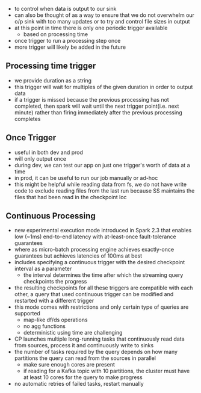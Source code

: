 - to control when data is output to our sink
- can also be thought of as a way to ensure that we do not overwhelm our o/p sink with too many updates or to try and control file sizes in output
- at this point in time there is only one periodic trigger available
	- based on processing time
- once trigger to run a processing step once
- more trigger will likely be added in the future

## Processing time trigger
- we provide duration as a string
- this trigger will wait for multiples of the given duration in order to output data
- if a trigger is missed because the previous processing has not completed, then spark will wait until the next trigger point(i.e. next minute) rather than firing immediately after the previous processing completes

## Once Trigger
- useful in both dev and prod
- will only output once
- during dev, we can test our app on just one trigger's worth of data at a time
- in prod, it can be useful to run our job manually or ad-hoc
- this might be helpful while reading data from fs, we do not have write code to exclude reading files from the last run because SS maintains the files that had been read in the checkpoint loc

## Continuous Processing
- new experimental execution mode introduced in Spark 2.3 that enables low (~1ms) end-to-end latency with at-least-once fault-tolerance guarantees
- where as micro-batch processing engine achieves exactly-once guarantees but achieves latencies of 100ms at best
- includes specifying a continuous trigger with the desired checkpoint interval as a parameter
	- the interval determines the time after which the streaming query checkpoints the progress
- the resulting checkpoints for all these triggers are compatible with each other, a query that used continuous trigger can be modified and restarted with a different trigger
- this mode comes with restrictions and only certain type of queries are supported
	- map-like df/ds operations
	- no agg functions
	- deterministic using time are challenging
- CP launches multiple long-running tasks that continuously read data from sources, process it and continuously write to sinks
- the number of tasks required by the query depends on how many partitions the query can read from the sources in parallel
	- make sure enough cores are present
	- if reading for a Kafka topic with 10 partitions, the cluster must have at least 10 cores for the query to make progress
- no automatic retries of failed tasks, restart manually
